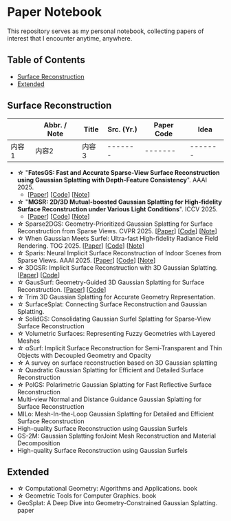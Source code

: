 # Paper Notebook

This repository serves as my personal notebook, collecting papers of interest that I encounter anytime, anywhere.

## Table of Contents

- [Surface Reconstruction](#Surface-Reconstruction)
- [Extended](#Extended)


## Surface Reconstruction
|       | Abbr. / Note | Title |Src. (Yr.)| Paper  Code | Idea|
|-------|-------|-------|-------|-------|-------|
| 内容1 | 内容2 | 内容3 |-------|-------|-------|

- ☆ "__FatesGS: Fast and Accurate Sparse-View Surface Reconstruction using Gaussian Splatting with Depth-Feature Consistency__". AAAI 2025.
  - [[Paper](https://arxiv.org/pdf/2501.04628)] [[Code](https://github.com/yulunwu0108/FatesGS)] [[Note]()]  
- ☆ "__MGSR: 2D/3D Mutual-boosted Gaussian Splatting for High-fidelity Surface Reconstruction under Various Light Conditions__". ICCV 2025.
  - [[Paper](https://arxiv.org/pdf/2503.05182)] [[Code](https://github.com/TsingyuanChou/MGSR)]  [[Note]()]  
- ☆ Sparse2DGS: Geometry-Prioritized Gaussian Splatting for Surface Reconstruction from Sparse Views. CVPR 2025. [[Paper](https://arxiv.org/pdf/2504.20378)] [[Code](https://github.com/Wuuu3511/Sparse2DGS)] [[Note]()]  
- ☆ When Gaussian Meets Surfel: Ultra-fast High-fidelity Radiance Field Rendering. TOG 2025. [[Paper](https://arxiv.org/pdf/2504.17545)] [[Code]()] [[Note]()]  
- ☆ Sparis: Neural Implicit Surface Reconstruction of Indoor Scenes from Sparse Views. AAAI 2025. [[Paper](https://arxiv.org/pdf/2501.01196)] [[Code](https://github.com/yulunwu0108/Sparis)] [[Note]()]  
- ☆ 3DGSR: Implicit Surface Reconstruction with 3D Gaussian Splatting. [[Paper](https://dl.acm.org/doi/pdf/10.1145/3687952)] [[Code]()]
- ☆ GausSurf: Geometry-Guided 3D Gaussian Splatting for Surface Reconstruction. [[Paper]()] [[Code](https://github.com/jiepengwang/GausSurf)]
- ☆ Trim 3D Gaussian Splatting for Accurate Geometry Representation.
- ☆ SurfaceSplat: Connecting Surface Reconstruction and Gaussian Splatting.
- ☆ SolidGS: Consolidating Gaussian Surfel Splatting for Sparse-View Surface Reconstruction
- ☆ Volumetric Surfaces: Representing Fuzzy Geometries with Layered Meshes
- ☆ αSurf: Implicit Surface Reconstruction for Semi-Transparent and Thin Objects with Decoupled Geometry and Opacity
- ☆ A survey on surface reconstruction based on 3D Gaussian splatting
- ☆ Quadratic Gaussian Splatting for Efficient and Detailed Surface Reconstruction
- ☆ PolGS: Polarimetric Gaussian Splatting for Fast Reflective Surface Reconstruction
- Multi-view Normal and Distance Guidance Gaussian Splatting for Surface Reconstruction
- MILo: Mesh-In-the-Loop Gaussian Splatting for Detailed and Efficient Surface Reconstruction
- High-quality Surface Reconstruction using Gaussian Surfels
- GS-2M: Gaussian Splatting forJoint Mesh Reconstruction and Material Decomposition
- High-quality Surface Reconstruction using Gaussian Surfels



## Extended
  
- ☆ Computational Geometry: Algorithms and Applications. book 
- ☆ Geometric Tools for Computer Graphics. book
- GeoSplat: A Deep Dive into Geometry-Constrained Gaussian Splatting. paper

